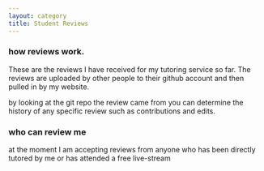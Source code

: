 ```yaml
---
layout: category
title: Student Reviews
---
```


### how reviews work.
These are the reviews I have received for my tutoring service so far. The reviews are uploaded by other people to their github account and then pulled in by my website. 

by looking at the git repo the review came from you can determine the history of any specific review such as contributions and edits.

### who can review me
at the moment I am accepting reviews from anyone who has been directly tutored by me or has attended a free live-stream